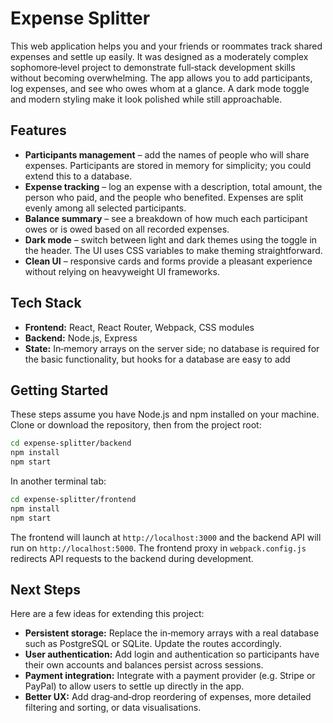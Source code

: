 # Expense Splitter

This web application helps you and your friends or roommates track shared expenses and settle up easily.  It was designed as a moderately complex sophomore‑level project to demonstrate full‑stack development skills without becoming overwhelming.  The app allows you to add participants, log expenses, and see who owes whom at a glance.  A dark mode toggle and modern styling make it look polished while still approachable.

## Features

* **Participants management** – add the names of people who will share expenses.  Participants are stored in memory for simplicity; you could extend this to a database.
* **Expense tracking** – log an expense with a description, total amount, the person who paid, and the people who benefited.  Expenses are split evenly among all selected participants.
* **Balance summary** – see a breakdown of how much each participant owes or is owed based on all recorded expenses.
* **Dark mode** – switch between light and dark themes using the toggle in the header.  The UI uses CSS variables to make theming straightforward.
* **Clean UI** – responsive cards and forms provide a pleasant experience without relying on heavyweight UI frameworks.

## Tech Stack

* **Frontend:** React, React Router, Webpack, CSS modules
* **Backend:** Node.js, Express
* **State:** In‑memory arrays on the server side; no database is required for the basic functionality, but hooks for a database are easy to add

## Getting Started

These steps assume you have Node.js and npm installed on your machine.  Clone or download the repository, then from the project root:

```bash
cd expense-splitter/backend
npm install
npm start
```

In another terminal tab:

```bash
cd expense-splitter/frontend
npm install
npm start
```

The frontend will launch at `http://localhost:3000` and the backend API will run on `http://localhost:5000`.  The frontend proxy in `webpack.config.js` redirects API requests to the backend during development.

## Next Steps

Here are a few ideas for extending this project:

* **Persistent storage:** Replace the in‑memory arrays with a real database such as PostgreSQL or SQLite.  Update the routes accordingly.
* **User authentication:** Add login and authentication so participants have their own accounts and balances persist across sessions.
* **Payment integration:** Integrate with a payment provider (e.g. Stripe or PayPal) to allow users to settle up directly in the app.
* **Better UX:** Add drag‑and‑drop reordering of expenses, more detailed filtering and sorting, or data visualisations.
